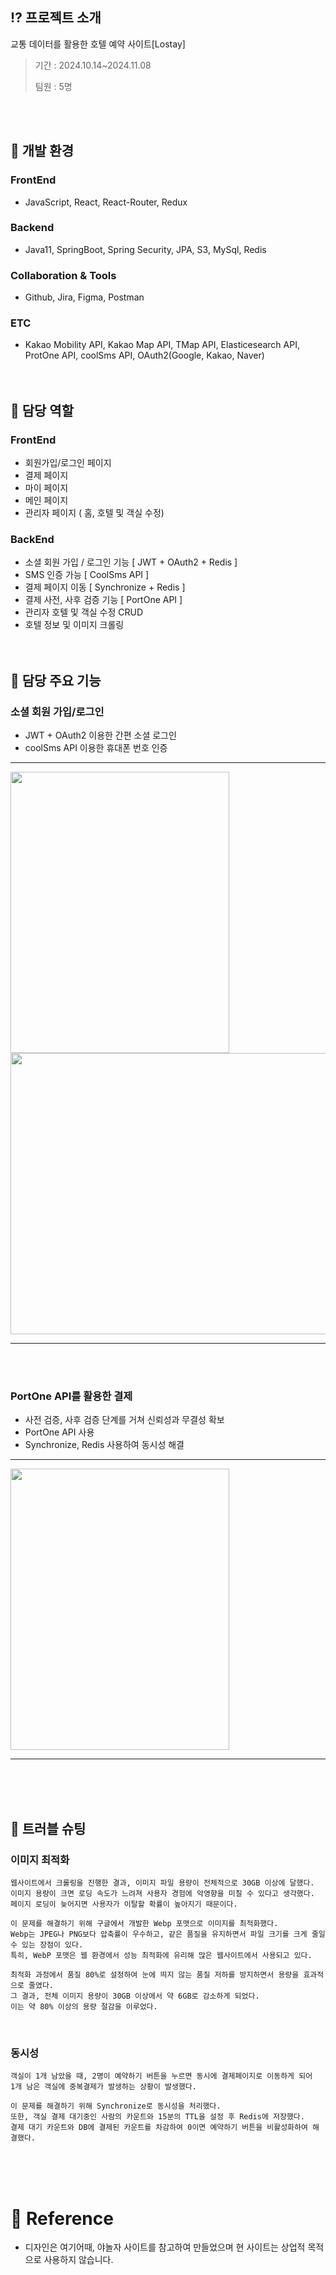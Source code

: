 ## :interrobang: 프로젝트 소개
교통 데이터를 활용한 호텔 예약 사이트[Lostay]

> 기간 : 2024.10.14~2024.11.08
> 
> 팀원 : 5명
>
> 

<br><br>

## :seedling: 개발 환경
### FrontEnd
- JavaScript, React, React-Router, Redux 


### Backend
- Java11, SpringBoot, Spring Security, JPA, S3, MySql, Redis


### Collaboration & Tools
- Github, Jira, Figma, Postman

### ETC
- Kakao Mobility API, Kakao Map API, TMap API, Elasticesearch API, ProtOne API, coolSms API, OAuth2(Google, Kakao, Naver)
<br><br><br>

## :busts_in_silhouette: 담당 역할
### FrontEnd
  - 회원가입/로그인 페이지
  - 결제 페이지
  - 마이 페이지
  - 메인 페이지
  - 관리자 페이지 ( 홈, 호텔 및 객실 수정)

### BackEnd
  - 소셜 회원 가입 / 로그인 기능 [ JWT + OAuth2 + Redis ]
  - SMS 인증 가능 [ CoolSms API ]
  - 결제 페이지 이동 [ Synchronize + Redis ]
  - 결제 사전, 사후 검증 기능 [ PortOne API ]
  - 관리자 호텔 및 객실 수정 CRUD
  - 호텔 정보 및 이미지 크롤링
<br><br><br>

## :dart: 담당 주요 기능

### 소셜 회원 가입/로그인
  - JWT + OAuth2 이용한 간편 소셜 로그인
  - coolSms API 이용한 휴대폰 번호 인증

    
* * *
<img src="https://github.com/user-attachments/assets/1e19b93b-33b2-41c7-bdac-d7ae9944b659" width="350" height="450"/>    <img src="https://github.com/user-attachments/assets/0a4bd842-d280-444e-847c-15c919b52b31" width="600" height="450"/>

* * *
<br><br>


### PortOne API를 활용한 결제
  - 사전 검증, 사후 검증 단계를 거쳐 신뢰성과 무결성 확보
  - PortOne API 사용
  - Synchronize, Redis 사용하여 동시성 해결

* * *
<img src="https://github.com/user-attachments/assets/fa3ea8bc-2616-431b-9b5b-ea9bb439f143" width="350" height="450"/>

* * *
<br><br><br>


## :gun: 트러블 슈팅

### 이미지 최적화
    웹사이트에서 크롤링을 진행한 결과, 이미지 파일 용량이 전체적으로 30GB 이상에 달했다.  
    이미지 용량이 크면 로딩 속도가 느려져 사용자 경험에 악영향을 미칠 수 있다고 생각했다.
    페이지 로딩이 늦어지면 사용자가 이탈할 확률이 높아지기 때문이다.  

    이 문제를 해결하기 위해 구글에서 개발한 Webp 포맷으로 이미지를 최적화했다.
    Webp는 JPEG나 PNG보다 압축률이 우수하고, 같은 품질을 유지하면서 파일 크기를 크게 줄일 수 있는 장점이 있다.
    특히, WebP 포맷은 웹 환경에서 성능 최적화에 유리해 많은 웹사이트에서 사용되고 있다.

    최적화 과정에서 품질 80%로 설정하여 눈에 띄지 않는 품질 저하를 방지하면서 용량을 효과적으로 줄였다.
    그 결과, 전체 이미지 용량이 30GB 이상에서 약 6GB로 감소하게 되었다.
    이는 약 80% 이상의 용량 절감을 이루었다.
<br>

### 동시성
    객실이 1개 남았을 때, 2명이 예약하기 버튼을 누르면 동시에 결제페이지로 이동하게 되어
    1개 남은 객실에 중복결제가 발생하는 상황이 발생했다.

    이 문제를 해결하기 위해 Synchronize로 동시성을 처리했다.
    또한, 객실 결제 대기중인 사람의 카운트와 15분의 TTL을 설정 후 Redis에 저장했다.
    결제 대기 카운트와 DB에 결제된 카운트를 차감하여 0이면 예약하기 버튼을 비활성화하여 해결했다.
    

    

<br><br><br>

# :receipt: Reference
- 디자인은 여기어때, 야놀자 사이트를 참고하여 만들었으며 현 사이트는 상업적 목적으로 사용하지 않습니다.
